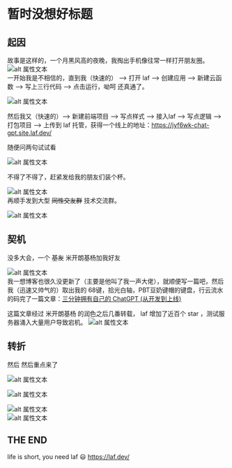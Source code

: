 # 暂时没想好标题
## 起因
故事是这样的，一个月黑风高的夜晚，我掏出手机像往常一样打开朋友圈。
![alt 属性文本](./image/1.png)   
一开始我是不相信的，直到我（快速的） --> 打开 laf --> 创建应用 --> 新建云函数 --> 写上三行代码 --> 点击运行，呦呵 还真通了。

![alt 属性文本](https://jsdelivr.icloudnative.io/gh/yangchuansheng/imghosting5@main/uPic/2023-03-11-18-49-44vRN2.png)   

然后我又（快速的）--> 新建前端项目 --> 写点样式 --> 接入laf --> 写点逻辑 --> 打包项目 --> 上传到 laf 托管，获得一个线上的地址：https://jyf6wk-chat-gpt.site.laf.dev/   

随便问两句试试看

![alt 属性文本](./image/2.png)   

不得了不得了，赶紧发给我的朋友们装个杯。

![alt 属性文本](./image/3.png)   
再顺手发到大型 ~~同性交友群~~ 技术交流群。

![alt 属性文本](./image/4.png)   

## 契机

没多大会，一个 ~~基友~~ 米开朗基杨加我好友

![alt 属性文本](./image/5.png)   
我一想博客也很久没更新了（主要是他叫了我一声大佬），就顺便写一篇吧，然后我（迅速又帅气的）取出我的 68键，拾光白轴，PBT豆奶键帽的键盘，行云流水的码完了一篇文章：[三分钟拥有自己的 ChatGPT (从开发到上线)](https://zuofeng59556.github.io/my-blog/pages/quickStart/chatGPT/)   

这篇文章经过 米开朗基杨 的润色之后几番转载， laf 增加了近百个 star ，测试服务器涌入大量用户导致宕机。
![alt 属性文本](./image/6.png)   

## 转折
然后 然后重点来了

![alt 属性文本](./image/7.png)   

![alt 属性文本](./image/8.png)   

![alt 属性文本](./image/9.png)   
![alt 属性文本](./image/10.png)   

## THE END 
life is short, you need laf 😃   https://laf.dev/



